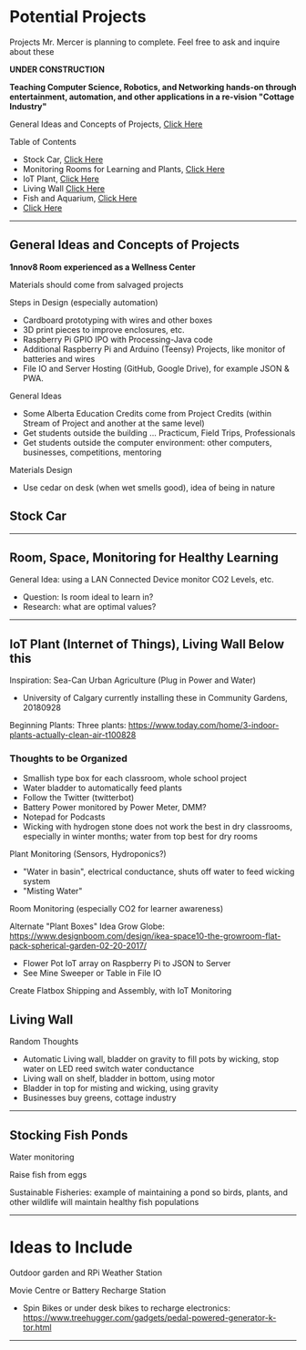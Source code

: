 # Potential Projects
Projects Mr. Mercer is planning to complete. Feel free to ask and inquire about these

**UNDER CONSTRUCTION**

**Teaching Computer Science, Robotics, and Networking hands-on through entertainment, automation, and other applications in a re-vision "Cottage Industry"**

General Ideas and Concepts of Projects, <a href="https://github.com/MercersKitchen/Potential-Projects#general-ideas-and-concepts-of-projects">Click Here</a>

Table of Contents
- Stock Car, <a href="https://github.com/MercersKitchen/Potential-Projects/blob/master/README.md#stock-car">Click Here</a>
- Monitoring Rooms for Learning and Plants, <a href="">Click Here</a>
- IoT Plant, <a href="https://github.com/MercersKitchen/Potential-Projects/blob/master/README.md#iot-plant">Click Here</a>
- Living Wall <a href="https://github.com/MercersKitchen/Potential-Projects#living-wall">Click Here</a>
- Fish and Aquarium, <a href="https://github.com/MercersKitchen/Potential-Projects#stocking-fish-ponds">Click Here</a>
- <a href="">Click Here</a>

---

## General Ideas and Concepts of Projects
**1nnov8 Room experienced as a Wellness Center**

Materials should come from salvaged projects

Steps in Design (especially automation)
- Cardboard prototyping with wires and other boxes
- 3D print pieces to improve enclosures, etc.
- Raspberry Pi GPIO IPO with Processing-Java code
- Additional Raspberry Pi and Arduino (Teensy) Projects, like monitor of batteries and wires
- File IO and Server Hosting (GitHub, Google Drive), for example JSON & PWA.

General Ideas
- Some Alberta Education Credits come from Project Credits (within Stream of Project and another at the same level)
- Get students outside the building ... Practicum, Field Trips, Professionals
- Get students outside the computer environment: other computers, businesses, competitions, mentoring

Materials Design
- Use cedar on desk (when wet smells good), idea of being in nature

## Stock Car


---

## Room, Space, Monitoring for Healthy Learning

General Idea: using a LAN Connected Device monitor CO2 Levels, etc.
- Question: Is room ideal to learn in?
- Research: what are optimal values?

---

## IoT Plant (Internet of Things), Living Wall Below this

Inspiration: Sea-Can Urban Agriculture (Plug in Power and Water)
- University of Calgary currently installing these in Community Gardens, 20180928

Beginning Plants: Three plants: https://www.today.com/home/3-indoor-plants-actually-clean-air-t100828

### Thoughts to be Organized
- Smallish type box for each classroom, whole school project
- Water bladder to automatically feed plants
- Follow the Twitter (twitterbot)
- Battery Power monitored by Power Meter, DMM?
- Notepad for Podcasts
- Wicking with hydrogen stone does not work the best in dry classrooms, especially in winter months; water from top best for dry rooms

Plant Monitoring (Sensors, Hydroponics?)
- "Water in basin", electrical conductance, shuts off water to feed wicking system
- "Misting Water"

Room Monitoring (especially CO2 for learner awareness)

Alternate "Plant Boxes"
Idea Grow Globe: https://www.designboom.com/design/ikea-space10-the-growroom-flat-pack-spherical-garden-02-20-2017/
- Flower Pot IoT array on Raspberry Pi to JSON to Server
- See Mine Sweeper or Table in File IO

Create Flatbox Shipping and Assembly, with IoT Monitoring

## Living Wall

Random Thoughts
- Automatic Living wall, bladder on gravity to fill pots by wicking, stop water on LED reed switch water conductance
- Living wall on shelf, bladder in bottom, using motor
- Bladder in top for misting and wicking, using gravity
- Businesses buy greens, cottage industry


---

## Stocking Fish Ponds

Water monitoring

Raise fish from eggs

Sustainable Fisheries: example of maintaining a pond so birds, plants, and other wildlife will maintain healthy fish populations

---

# Ideas to Include

Outdoor garden and RPi Weather Station

Movie Centre or Battery Recharge Station
- Spin Bikes or under desk bikes to recharge electronics: https://www.treehugger.com/gadgets/pedal-powered-generator-k-tor.html

---
